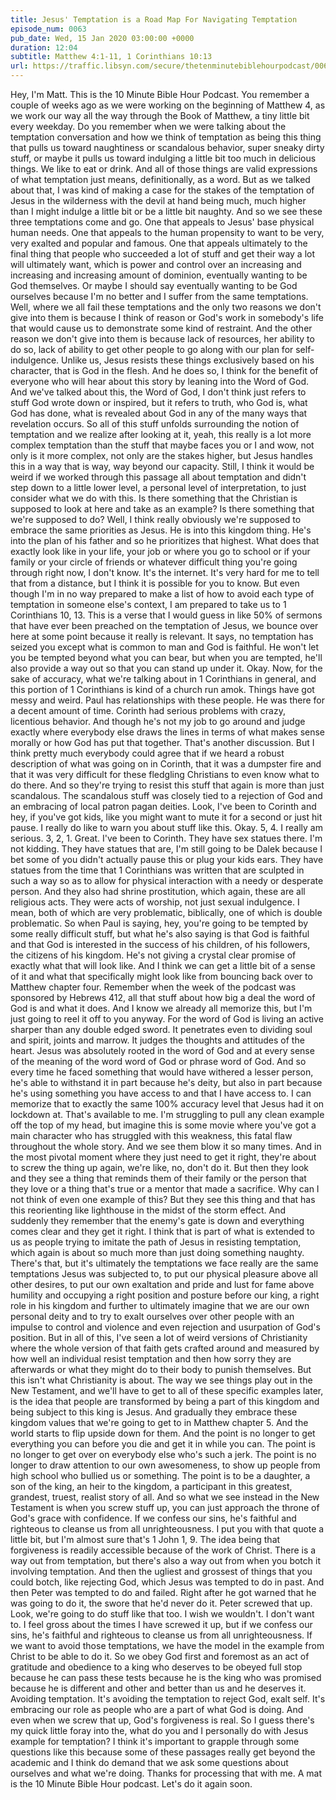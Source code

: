 ```yaml
---
title: Jesus' Temptation is a Road Map For Navigating Temptation
episode_num: 0063
pub_date: Wed, 15 Jan 2020 03:00:00 +0000
duration: 12:04
subtitle: Matthew 4:1-11, 1 Corinthians 10:13
url: https://traffic.libsyn.com/secure/thetenminutebiblehourpodcast/0063_-_final.mp3
---
```


 Hey, I'm Matt. This is the 10 Minute Bible Hour Podcast. You remember a couple of weeks ago as we were working on the beginning of Matthew 4, as we work our way all the way through the Book of Matthew, a tiny little bit every weekday. Do you remember when we were talking about the temptation conversation and how we think of temptation as being this thing that pulls us toward naughtiness or scandalous behavior, super sneaky dirty stuff, or maybe it pulls us toward indulging a little bit too much in delicious things. We like to eat or drink. And all of those things are valid expressions of what temptation just means, definitionally, as a word. But as we talked about that, I was kind of making a case for the stakes of the temptation of Jesus in the wilderness with the devil at hand being much, much higher than I might indulge a little bit or be a little bit naughty. And so we see these three temptations come and go. One that appeals to Jesus' base physical human needs. One that appeals to the human propensity to want to be very, very exalted and popular and famous. One that appeals ultimately to the final thing that people who succeeded a lot of stuff and get their way a lot will ultimately want, which is power and control over an increasing and increasing and increasing amount of dominion, eventually wanting to be God themselves. Or maybe I should say eventually wanting to be God ourselves because I'm no better and I suffer from the same temptations. Well, where we all fail these temptations and the only two reasons we don't give into them is because I think of reason or God's work in somebody's life that would cause us to demonstrate some kind of restraint. And the other reason we don't give into them is because lack of resources, her ability to do so, lack of ability to get other people to go along with our plan for self-indulgence. Unlike us, Jesus resists these things exclusively based on his character, that is God in the flesh. And he does so, I think for the benefit of everyone who will hear about this story by leaning into the Word of God. And we've talked about this, the Word of God, I don't think just refers to stuff God wrote down or inspired, but it refers to truth, who God is, what God has done, what is revealed about God in any of the many ways that revelation occurs. So all of this stuff unfolds surrounding the notion of temptation and we realize after looking at it, yeah, this really is a lot more complex temptation than the stuff that maybe faces you or I and wow, not only is it more complex, not only are the stakes higher, but Jesus handles this in a way that is way, way beyond our capacity. Still, I think it would be weird if we worked through this passage all about temptation and didn't step down to a little lower level, a personal level of interpretation, to just consider what we do with this. Is there something that the Christian is supposed to look at here and take as an example? Is there something that we're supposed to do? Well, I think really obviously we're supposed to embrace the same priorities as Jesus. He is into this kingdom thing. He's into the plan of his father and so he prioritizes that highest. What does that exactly look like in your life, your job or where you go to school or if your family or your circle of friends or whatever difficult thing you're going through right now, I don't know. It's the internet. It's very hard for me to tell that from a distance, but I think it is possible for you to know. But even though I'm in no way prepared to make a list of how to avoid each type of temptation in someone else's context, I am prepared to take us to 1 Corinthians 10, 13. This is a verse that I would guess in like 50% of sermons that have ever been preached on the temptation of Jesus, we bounce over here at some point because it really is relevant. It says, no temptation has seized you except what is common to man and God is faithful. He won't let you be tempted beyond what you can bear, but when you are tempted, he'll also provide a way out so that you can stand up under it. Okay. Now, for the sake of accuracy, what we're talking about in 1 Corinthians in general, and this portion of 1 Corinthians is kind of a church run amok. Things have got messy and weird. Paul has relationships with these people. He was there for a decent amount of time. Corinth had serious problems with crazy, licentious behavior. And though he's not my job to go around and judge exactly where everybody else draws the lines in terms of what makes sense morally or how God has put that together. That's another discussion. But I think pretty much everybody could agree that if we heard a robust description of what was going on in Corinth, that it was a dumpster fire and that it was very difficult for these fledgling Christians to even know what to do there. And so they're trying to resist this stuff that again is more than just scandalous. The scandalous stuff was closely tied to a rejection of God and an embracing of local patron pagan deities. Look, I've been to Corinth and hey, if you've got kids, like you might want to mute it for a second or just hit pause. I really do like to warn you about stuff like this. Okay. 5, 4. I really am serious. 3, 2, 1. Great. I've been to Corinth. They have sex statues there. I'm not kidding. They have statues that are, I'm still going to be Dalek because I bet some of you didn't actually pause this or plug your kids ears. They have statues from the time that 1 Corinthians was written that are sculpted in such a way so as to allow for physical interaction with a needy or desperate person. And they also had shrine prostitution, which again, these are all religious acts. They were acts of worship, not just sexual indulgence. I mean, both of which are very problematic, biblically, one of which is double problematic. So when Paul is saying, hey, you're going to be tempted by some really difficult stuff, but what he's also saying is that God is faithful and that God is interested in the success of his children, of his followers, the citizens of his kingdom. He's not giving a crystal clear promise of exactly what that will look like. And I think we can get a little bit of a sense of it and what that specifically might look like from bouncing back over to Matthew chapter four. Remember when the week of the podcast was sponsored by Hebrews 412, all that stuff about how big a deal the word of God is and what it does. And I know we already all memorize this, but I'm just going to reel it off to you anyway. For the word of God is living an active sharper than any double edged sword. It penetrates even to dividing soul and spirit, joints and marrow. It judges the thoughts and attitudes of the heart. Jesus was absolutely rooted in the word of God and at every sense of the meaning of the word word of God or phrase word of God. And so every time he faced something that would have withered a lesser person, he's able to withstand it in part because he's deity, but also in part because he's using something you have access to and that I have access to. I can memorize that to exactly the same 100% accuracy level that Jesus had it on lockdown at. That's available to me. I'm struggling to pull any clean example off the top of my head, but imagine this is some movie where you've got a main character who has struggled with this weakness, this fatal flaw throughout the whole story. And we see them blow it so many times. And in the most pivotal moment where they just need to get it right, they're about to screw the thing up again, we're like, no, don't do it. But then they look and they see a thing that reminds them of their family or the person that they love or a thing that's true or a mentor that made a sacrifice. Why can I not think of even one example of this? But they see this thing and that has this reorienting like lighthouse in the midst of the storm effect. And suddenly they remember that the enemy's gate is down and everything comes clear and they get it right. I think that is part of what is extended to us as people trying to imitate the path of Jesus in resisting temptation, which again is about so much more than just doing something naughty. There's that, but it's ultimately the temptations we face really are the same temptations Jesus was subjected to, to put our physical pleasure above all other desires, to put our own exaltation and pride and lust for fame above humility and occupying a right position and posture before our king, a right role in his kingdom and further to ultimately imagine that we are our own personal deity and to try to exalt ourselves over other people with an impulse to control and violence and even rejection and usurpation of God's position. But in all of this, I've seen a lot of weird versions of Christianity where the whole version of that faith gets crafted around and measured by how well an individual resist temptation and then how sorry they are afterwards or what they might do to their body to punish themselves. But this isn't what Christianity is about. The way we see things play out in the New Testament, and we'll have to get to all of these specific examples later, is the idea that people are transformed by being a part of this kingdom and being subject to this king is Jesus. And gradually they embrace these kingdom values that we're going to get to in Matthew chapter 5. And the world starts to flip upside down for them. And the point is no longer to get everything you can before you die and get it in while you can. The point is no longer to get over on everybody else who's such a jerk. The point is no longer to draw attention to our own awesomeness, to show up people from high school who bullied us or something. The point is to be a daughter, a son of the king, an heir to the kingdom, a participant in this greatest, grandest, truest, realist story of all. And so what we see instead in the New Testament is when you screw stuff up, you can just approach the throne of God's grace with confidence. If we confess our sins, he's faithful and righteous to cleanse us from all unrighteousness. I put you with that quote a little bit, but I'm almost sure that's 1 John 1, 9. The idea being that forgiveness is readily accessible because of the work of Christ. There is a way out from temptation, but there's also a way out from when you botch it involving temptation. And then the ugliest and grossest of things that you could botch, like rejecting God, which Jesus was tempted to do in past. And then Peter was tempted to do and failed. Right after he got warned that he was going to do it, the swore that he'd never do it. Peter screwed that up. Look, we're going to do stuff like that too. I wish we wouldn't. I don't want to. I feel gross about the times I have screwed it up, but if we confess our sins, he's faithful and righteous to cleanse us from all unrighteousness. If we want to avoid those temptations, we have the model in the example from Christ to be able to do it. So we obey God first and foremost as an act of gratitude and obedience to a king who deserves to be obeyed full stop because he can pass these tests because he is the king who was promised because he is different and other and better than us and he deserves it. Avoiding temptation. It's avoiding the temptation to reject God, exalt self. It's embracing our role as people who are a part of what God is doing. And even when we screw that up, God's forgiveness is real. So I guess there's my quick little foray into the, what do you and I personally do with Jesus example for temptation? I think it's important to grapple through some questions like this because some of these passages really get beyond the academic and I think do demand that we ask some questions about ourselves and what we're doing. Thanks for processing that with me. A mat is the 10 Minute Bible Hour podcast. Let's do it again soon.